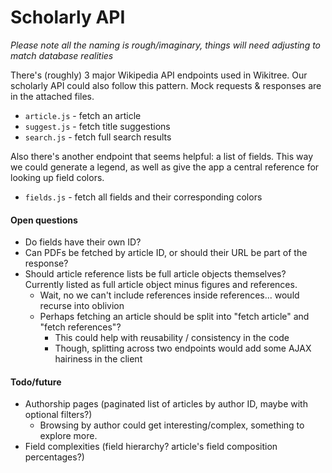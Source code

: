 # Scholarly API


*Please note all the naming is rough/imaginary, things will need adjusting to match database realities*


There's (roughly) 3 major Wikipedia API endpoints used in Wikitree. Our scholarly API could also follow this pattern. Mock requests & responses are in the attached files.

- `article.js` - fetch an article
- `suggest.js` -  fetch title suggestions
- `search.js` - fetch full search results


Also there's another endpoint that seems helpful: a list of fields. This way we could generate a legend, as well as give the app a central reference for looking up field colors.

- `fields.js` - fetch all fields and their corresponding colors


#### Open questions
- Do fields have their own ID?
- Can PDFs be fetched by article ID, or should their URL be part of the response?
- Should article reference lists be full article objects themselves? Currently listed as full article object minus figures and references.
	- Wait, no we can't include references inside references... would recurse into oblivion
	- Perhaps fetching an article should be split into "fetch article" and "fetch references"? 
		- This could help with reusability / consistency in the code
		- Though, splitting across two endpoints would add some AJAX hairiness in the client


#### Todo/future
- Authorship pages (paginated list of articles by author ID, maybe with optional filters?)
	- Browsing by author could get interesting/complex, something to explore more.
- Field complexities (field hierarchy? article's field composition percentages?)

